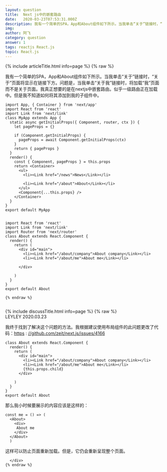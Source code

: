 ```yaml
---
layout: question
title:  Next js中的嵌套路由
date:   2020-03-23T07:53:31.000Z
description: 我有一个简单的SPA，App和About组件如下所示。当我单击“关于”链接时，“关于”页面将显示在链接下方。问题是，当我单击“关于我”链接时，将加载“我”...
img: 
author: 阿飞
category: question
answer: 1
tags: reactjs React.js
topic: React.js
---
```

<div class="article-root">
  <div class="article">
    {% include articleTitle.html info=page %}
    {% raw %}
    <div class="article-content"><p><font style="vertical-align: inherit;"><font style="vertical-align: inherit;">我有一个简单的SPA，App和About组件如下所示。</font><font style="vertical-align: inherit;">当我单击“关于”链接时，“关于”页面将显示在链接下方。</font><font style="vertical-align: inherit;">问题是，当我单击“关于我”链接时，将加载“我”页面而不是关于页面。</font><font style="vertical-align: inherit;">我真正想要的是在nextjs中嵌套路由。</font><font style="vertical-align: inherit;">似乎一级路由正在加载中。</font><font style="vertical-align: inherit;">但是我不知道如何将其添加到我的子组件中。</font></font></p>

<pre><code>import App, { Container } from 'next/app'<font></font>
import React from 'react'<font></font>
import Link from 'next/link'<font></font>
class MyApp extends App {<font></font>
  static async getInitialProps({ Component, router, ctx }) {<font></font>
    let pageProps = {}<font></font>
<font></font>
    if (Component.getInitialProps) {<font></font>
      pageProps = await Component.getInitialProps(ctx)<font></font>
    }<font></font>
    return { pageProps }<font></font>
  }<font></font>
  render() {<font></font>
    const { Component, pageProps } = this.props<font></font>
    return &lt;Container&gt;<font></font>
      &lt;ul&gt;<font></font>
        &lt;li&gt;&lt;Link href="/news"&gt;News&lt;/Link&gt;&lt;/li&gt;<font></font>
<font></font>
        &lt;li&gt;&lt;Link href="/about"&gt;About&lt;/Link&gt;&lt;/li&gt;<font></font>
      &lt;/ul&gt;<font></font>
      &lt;Component{...this.props} /&gt;<font></font>
    &lt;/Container&gt;<font></font>
  }<font></font>
}<font></font>
export default MyApp<font></font>
<font></font>
<font></font>
import React from 'react'<font></font>
import Link from 'next/link'<font></font>
import Router from 'next/router'<font></font>
class About extends React.Component {<font></font>
  render() {<font></font>
    return (<font></font>
      &lt;div id="main"&gt;<font></font>
        &lt;li&gt;&lt;Link href="/about/company"&gt;About company&lt;/Link&gt;&lt;/li&gt;<font></font>
        &lt;li&gt;&lt;Link href="/about/me"&gt;About me&lt;/Link&gt;&lt;/li&gt;<font></font>
<font></font>
      &lt;/div&gt;<font></font>
<font></font>
    )<font></font>
  }<font></font>
}<font></font>
export default About<font></font>
</code></pre></div>
    {% endraw %}
  </div>
  <p style="height: 0;width:0;overflow: hidden;"> 第2957篇《Next js中的嵌套路由》来自Winter(https://github.com/aiyld/aiyld.github.io)的站点</p>
  <div class="discuss-wrapper">
    {% include discussTitle.html info=page %}
    {% raw %}
    <div class="discuss-item">
        <div class="discuss-parent">
          <div class="discuss-meta">
            <span class="discuss-user">LEYLEY</span>
            <span class="discuss-time">2020.03.23</span>
          </div>
          <div class="discuss-comment"><p><font style="vertical-align: inherit;"><font style="vertical-align: inherit;">我终于找到了解决这个问题的方法。</font><font style="vertical-align: inherit;">我根据建议使用布局组件的此问题更改了代码：</font><a href="https://github.com/zeit/next.js/issues/4166" rel="nofollow noreferrer"><font style="vertical-align: inherit;">https</font></a><font style="vertical-align: inherit;"> :
 </font></font><a href="https://github.com/zeit/next.js/issues/4166" rel="nofollow noreferrer"><font style="vertical-align: inherit;"><font style="vertical-align: inherit;">//github.com/zeit/next.js/issues/4166</font></font></a></p>

<pre><code>class About extends React.Component {<font></font>
  render() {<font></font>
    return (<font></font>
      &lt;div id="main"&gt;<font></font>
        &lt;li&gt;&lt;Link href="/about/company"&gt;About company&lt;/Link&gt;&lt;/li&gt;<font></font>
        &lt;li&gt;&lt;Link href="/about/me"&gt;About me&lt;/Link&gt;&lt;/li&gt;<font></font>
        {this.props.child}<font></font>
      &lt;/div&gt;<font></font>
<font></font>
    )<font></font>
  }<font></font>
}<font></font>
export default About<font></font>
</code></pre>

<p><font style="vertical-align: inherit;"><font style="vertical-align: inherit;">那么我小时候要展示的内容应该是这样的：</font></font></p>

<pre><code>const me = () =&gt; (<font></font>
  &lt;About&gt;<font></font>
    &lt;div&gt;<font></font>
     About me<font></font>
    &lt;/div&gt;       <font></font>
  &lt;/About&gt;<font></font>
  )<font></font>
</code></pre>

<p><font style="vertical-align: inherit;"><font style="vertical-align: inherit;">这样可以防止页面重新加载。</font><font style="vertical-align: inherit;">但是，它仍会重新呈现整个页面。</font></font></p></div>
        </div>
        
      </div>
    {% endraw %}
  </div>
<div>
